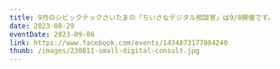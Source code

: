 ```yaml
---
title: 9月のシビックテックさいたまの「ちいさなデジタル相談室」は9/8開催です。
date: 2023-08-29
eventDate: 2023-09-08
link: https://www.facebook.com/events/1434873177084240
thumb: /images/230811-small-digital-consult.jpg
---
```

